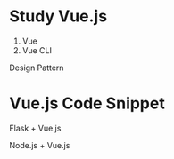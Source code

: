 # Study Vue.js

1. Vue
2. Vue CLI

Design Pattern


# Vue.js Code Snippet

Flask + Vue.js

Node.js + Vue.js
